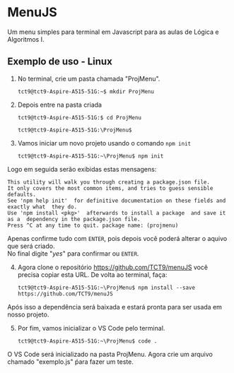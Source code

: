 
# MenuJS

Um menu simples para terminal em Javascript para as aulas de Lógica e Algoritmos I.

## Exemplo de uso - Linux

1) No terminal, crie um pasta chamada "ProjMenu".

    `tct9@tct9-Aspire-A515-51G:~$ mkdir ProjMenu`

2) Depois entre na pasta criada

    `tct9@tct9-Aspire-A515-51G:$ cd ProjMenu`

    `tct9@tct9-Aspire-A515-51G:\ProjMenu$`

3) Vamos iniciar um novo projeto usando o comando `npm init` 

    `tct9@tct9-Aspire-A515-51G:~\ProjMenu$ npm init`

Logo em seguida serão exibidas estas mensagens: 

    This utility will walk you through creating a package.json file.  
    It only covers the most common items, and tries to guess sensible defaults.  
    See 'npm help init'  for definitive documentation on these fields and exactly what  they do.    
    Use 'npm install <pkg>'  afterwards to install a package  and save it as a  dependency in the package.json file.  
    Press ^C at any time to quit. package name: (projmenu)  

Apenas confirme tudo com `ENTER`, pois depois você poderá alterar o aquivo que será criado.  
No final digite "*yes*" para confirmar ou `ENTER`.  

4) Agora clone o repositório  https://github.com/TCT9/menuJS  você precisa copiar esta URL.  De volta ao terminal, faça:  

    `tct9@tct9-Aspire-A515-51G:~\ProjMenu$ npm install --save  https://github.com/TCT9/menuJS`

Após isso a dependência será baixada e estará pronta para ser usada em nosso projeto.  

5) Por fim, vamos inicializar o VS Code pelo terminal.  

    `tct9@tct9-Aspire-A515-51G:~\ProjMenu$ code .`

O VS Code será inicializado na pasta ProjMenu. Agora crie um arquivo chamado "exemplo.js" ṕara fazer um teste.
